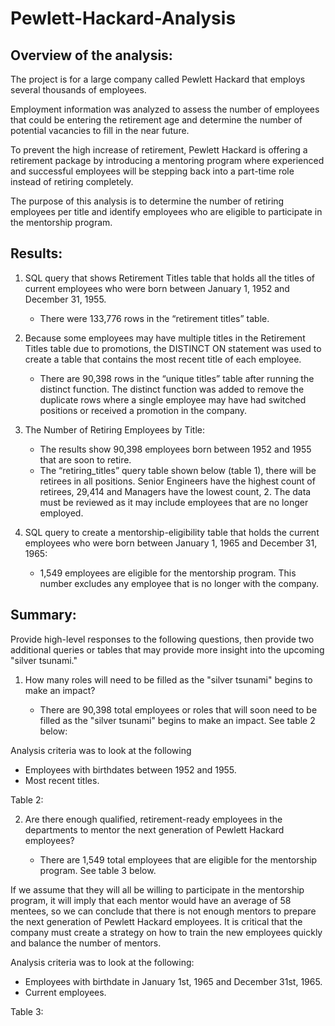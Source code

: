 # Pewlett-Hackard-Analysis

## Overview of the analysis:

The project is for a large company called Pewlett Hackard that employs several thousands of employees.

Employment information was analyzed to assess the number of employees that could be entering the retirement age and determine the number of potential vacancies to fill in the near future.

To prevent the high increase of retirement, Pewlett Hackard is offering a retirement package by introducing a mentoring program where experienced and successful employees will be stepping back into a part-time role instead of retiring completely.

The purpose of this analysis is to determine the number of retiring employees per title and identify employees who are eligible to participate in the mentorship program.

## Results:

1) SQL query that shows Retirement Titles table that holds all the titles of current employees who were born between January 1, 1952 and December 31, 1955.

    - There were 133,776 rows in the “retirement titles” table.

2) Because some employees may have multiple titles in the Retirement Titles table due to promotions, the DISTINCT ON statement was used to create a table that contains the most recent title of each employee.

    - There are 90,398 rows in the “unique titles” table after running the distinct function. The distinct function was added to remove the duplicate rows where a single employee may have had switched positions or received a promotion in the company.

3) The Number of Retiring Employees by Title:

    - The results show 90,398 employees born between 1952 and 1955 that are soon to retire.
    - The “retiring_titles” query table shown below (table 1), there will be retirees in all positions. Senior Engineers have the highest count of retirees, 29,414 and Managers have the lowest count, 2. The data must be reviewed as it may include employees that are no longer employed.

4) SQL query to create a mentorship-eligibility table that holds the current employees who were born between January 1, 1965 and December 31, 1965:

    - 1,549 employees are eligible for the mentorship program. This number excludes any employee that is no longer with the company.

## Summary:

Provide high-level responses to the following questions, then provide two additional queries or tables that may provide more insight into the upcoming "silver tsunami."

1) How many roles will need to be filled as the "silver tsunami" begins to make an impact?

   - There are 90,398 total employees or roles that will soon need to be filled as the "silver tsunami" begins to make an impact. See table 2 below:

Analysis criteria was to look at the following

   - Employees with birthdates between 1952 and 1955.
   - Most recent titles.

Table 2:

2) Are there enough qualified, retirement-ready employees in the departments to mentor the next generation of Pewlett Hackard employees?

   - There are 1,549 total employees that are eligible for the mentorship program. See table 3 below.

If we assume that they will all be willing to participate in the mentorship program, it will imply that each mentor would have an average of 58 mentees, so we can conclude that there is not enough mentors to prepare the next generation of Pewlett Hackard employees. It is critical that the company must create a strategy on how to train the new employees quickly and balance the number of mentors.

Analysis criteria was to look at the following:

   - Employees with birthdate in January 1st, 1965 and December 31st, 1965.
   - Current employees.

Table 3:

